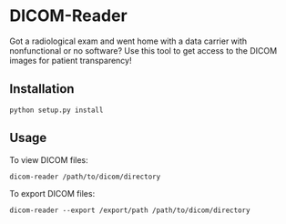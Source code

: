 # DICOM-Reader

Got a radiological exam and went home with a data carrier with nonfunctional
or no software? Use this tool to get access to the DICOM images for patient
transparency!

## Installation

```
python setup.py install
```

## Usage

To view DICOM files:
```
dicom-reader /path/to/dicom/directory
```

To export DICOM files:

```
dicom-reader --export /export/path /path/to/dicom/directory
```
